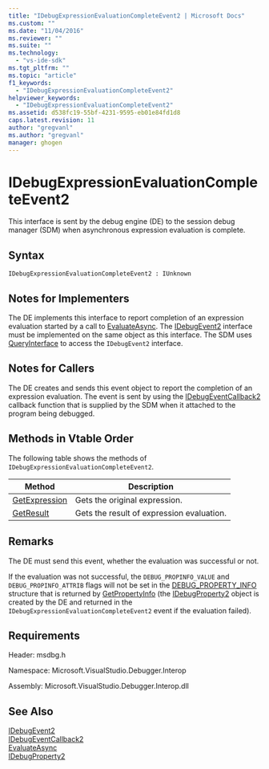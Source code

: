 ```yaml
---
title: "IDebugExpressionEvaluationCompleteEvent2 | Microsoft Docs"
ms.custom: ""
ms.date: "11/04/2016"
ms.reviewer: ""
ms.suite: ""
ms.technology: 
  - "vs-ide-sdk"
ms.tgt_pltfrm: ""
ms.topic: "article"
f1_keywords: 
  - "IDebugExpressionEvaluationCompleteEvent2"
helpviewer_keywords: 
  - "IDebugExpressionEvaluationCompleteEvent2"
ms.assetid: d538fc19-55bf-4231-9595-eb01e84fd1d8
caps.latest.revision: 11
author: "gregvanl"
ms.author: "gregvanl"
manager: ghogen
---
```

# IDebugExpressionEvaluationCompleteEvent2
This interface is sent by the debug engine (DE) to the session debug manager (SDM) when asynchronous expression evaluation is complete.  
  
## Syntax  
  
```  
IDebugExpressionEvaluationCompleteEvent2 : IUnknown  
```  
  
## Notes for Implementers  
 The DE implements this interface to report completion of an expression evaluation started by a call to [EvaluateAsync](../../../extensibility/debugger/reference/idebugexpression2-evaluateasync.md). The [IDebugEvent2](../../../extensibility/debugger/reference/idebugevent2.md) interface must be implemented on the same object as this interface. The SDM uses [QueryInterface](/cpp/atl/queryinterface) to access the `IDebugEvent2` interface.  
  
## Notes for Callers  
 The DE creates and sends this event object to report the completion of an expression evaluation. The event is sent by using the [IDebugEventCallback2](../../../extensibility/debugger/reference/idebugeventcallback2.md) callback function that is supplied by the SDM when it attached to the program being debugged.  
  
## Methods in Vtable Order  
 The following table shows the methods of `IDebugExpressionEvaluationCompleteEvent2`.  
  
|Method|Description|  
|------------|-----------------|  
|[GetExpression](../../../extensibility/debugger/reference/idebugexpressionevaluationcompleteevent2-getexpression.md)|Gets the original expression.|  
|[GetResult](../../../extensibility/debugger/reference/idebugexpressionevaluationcompleteevent2-getresult.md)|Gets the result of expression evaluation.|  
  
## Remarks  
 The DE must send this event, whether the evaluation was successful or not.  
  
 If the evaluation was not successful, the `DEBUG_PROPINFO_VALUE` and `DEBUG_PROPINFO_ATTRIB` flags will not be set in the [DEBUG_PROPERTY_INFO](../../../extensibility/debugger/reference/debug-property-info.md) structure that is returned by [GetPropertyInfo](../../../extensibility/debugger/reference/idebugproperty2-getpropertyinfo.md) (the [IDebugProperty2](../../../extensibility/debugger/reference/idebugproperty2.md) object is created by the DE and returned in the `IDebugExpressionEvaluationCompleteEvent2` event if the evaluation failed).  
  
## Requirements  
 Header: msdbg.h  
  
 Namespace: Microsoft.VisualStudio.Debugger.Interop  
  
 Assembly: Microsoft.VisualStudio.Debugger.Interop.dll  
  
## See Also  
 [IDebugEvent2](../../../extensibility/debugger/reference/idebugevent2.md)   
 [IDebugEventCallback2](../../../extensibility/debugger/reference/idebugeventcallback2.md)   
 [EvaluateAsync](../../../extensibility/debugger/reference/idebugexpression2-evaluateasync.md)   
 [IDebugProperty2](../../../extensibility/debugger/reference/idebugproperty2.md)